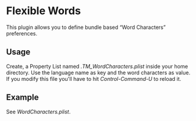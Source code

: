 # Flexible Words
This plugin allows you to define bundle based “Word Characters” preferences.

## Usage
Create, a Property List named *.TM_WordCharacters.plist* inside your home directory.
Use the language name as key and the word characters as value. 
If you modify this file you'll have to hit *Control-Command-U* to reload it.

## Example
See *WordCharacters.plist*.
